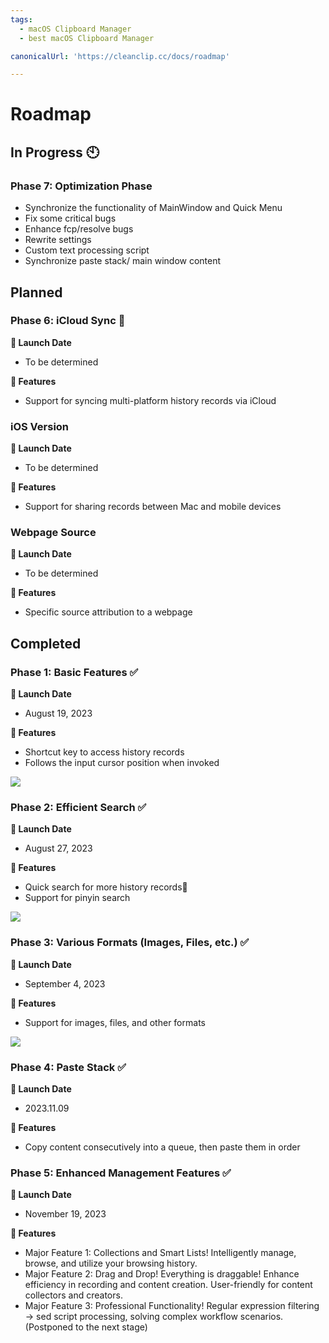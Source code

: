 ```yaml
---
tags:
  - macOS Clipboard Manager
  - best macOS Clipboard Manager

canonicalUrl: 'https://cleanclip.cc/docs/roadmap'

---
```


# Roadmap

## In Progress 🕙

### Phase 7: Optimization Phase
- Synchronize the functionality of MainWindow and Quick Menu
- Fix some critical bugs
- Enhance fcp/resolve bugs
- Rewrite settings
- Custom text processing script
- Synchronize paste stack/ main window content

## Planned

### Phase 6: iCloud Sync 📅
**📅 Launch Date**
- To be determined

**🔧 Features**
- Support for syncing multi-platform history records via iCloud

### iOS Version
**📅 Launch Date**
- To be determined

**🔧 Features**
- Support for sharing records between Mac and mobile devices

### Webpage Source
**📅 Launch Date**
- To be determined

**🔧 Features**
- Specific source attribution to a webpage

## Completed
### Phase 1: Basic Features ✅

**📅 Launch Date**
- August 19, 2023

**🔧 Features**
- Shortcut key to access history records
- Follows the input cursor position when invoked

![](/images/roadmap/snap1.png)

### Phase 2: Efficient Search ✅

**📅 Launch Date**
- August 27, 2023

**🔧 Features**
- Quick search for more history records📝
- Support for pinyin search

![](/images/roadmap/snap2.png)

### Phase 3: Various Formats (Images, Files, etc.) ✅
**📅 Launch Date**
- September 4, 2023

**🔧 Features**
- Support for images, files, and other formats

![](/images/roadmap/phase3.webp)

### Phase 4: Paste Stack ✅
**📅 Launch Date**
- 2023.11.09

**🔧 Features**
- Copy content consecutively into a queue, then paste them in order


### Phase 5: Enhanced Management Features ✅
**📅 Launch Date**
- November 19, 2023

**🔧 Features**
- Major Feature 1: Collections and Smart Lists! Intelligently manage, browse, and utilize your browsing history.
- Major Feature 2: Drag and Drop! Everything is draggable! Enhance efficiency in recording and content creation. User-friendly for content collectors and creators.
- Major Feature 3: Professional Functionality! Regular expression filtering → sed script processing, solving complex workflow scenarios. (Postponed to the next stage)
